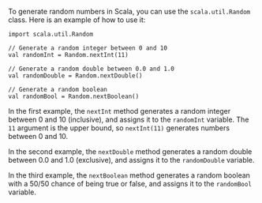 To generate random numbers in Scala, you can use the `scala.util.Random` class. Here is an example of how to use it:

```
import scala.util.Random

// Generate a random integer between 0 and 10
val randomInt = Random.nextInt(11)

// Generate a random double between 0.0 and 1.0
val randomDouble = Random.nextDouble()

// Generate a random boolean
val randomBool = Random.nextBoolean()
```

In the first example, the `nextInt` method generates a random integer between 0 and 10 (inclusive), and assigns it to the `randomInt` variable. The `11` argument is the upper bound, so `nextInt(11)` generates numbers between 0 and 10.

In the second example, the `nextDouble` method generates a random double between 0.0 and 1.0 (exclusive), and assigns it to the `randomDouble` variable.

In the third example, the `nextBoolean` method generates a random boolean with a 50/50 chance of being true or false, and assigns it to the `randomBool` variable.